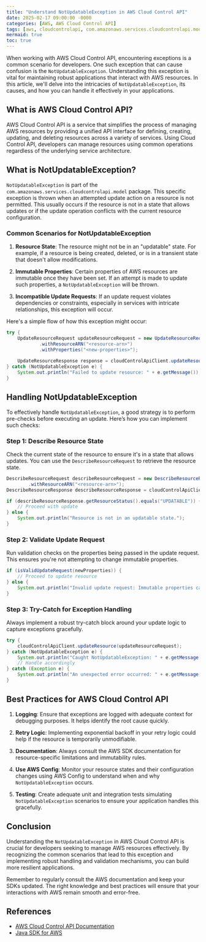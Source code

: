 ```yaml
---
title: "Understand NotUpdatableException in AWS Cloud Control API"
date: 2025-02-17 09:00:00 -0000
categories: [AWS, AWS Cloud Control API]
tags: [aws, cloudcontrolapi, com.amazonaws.services.cloudcontrolapi.model]
mermaid: true
toc: true
---
```



When working with AWS Cloud Control API, encountering exceptions is a common scenario for developers. One such exception that can cause confusion is the `NotUpdatableException`. Understanding this exception is vital for maintaining robust applications that interact with AWS resources. In this article, we'll delve into the intricacies of `NotUpdatableException`, its causes, and how you can handle it effectively in your applications.

## What is AWS Cloud Control API?

AWS Cloud Control API is a service that simplifies the process of managing AWS resources by providing a unified API interface for defining, creating, updating, and deleting resources across a variety of services. Using Cloud Control API, developers can manage resources using common operations regardless of the underlying service architecture.

## What is NotUpdatableException?

`NotUpdatableException` is part of the `com.amazonaws.services.cloudcontrolapi.model` package. This specific exception is thrown when an attempted update action on a resource is not permitted. This usually occurs if the resource is not in a state that allows updates or if the update operation conflicts with the current resource configuration.

### Common Scenarios for NotUpdatableException

1. **Resource State**: The resource might not be in an "updatable" state. For example, if a resource is being created, deleted, or is in a transient state that doesn't allow modifications.
   
2. **Immutable Properties**: Certain properties of AWS resources are immutable once they have been set. If an attempt is made to update such properties, a `NotUpdatableException` will be thrown.

3. **Incompatible Update Requests**: If an update request violates dependencies or constraints, especially in services with intricate relationships, this exception will occur.

Here's a simple flow of how this exception might occur:

```java
try {
    UpdateResourceRequest updateResourceRequest = new UpdateResourceRequest()
            .withResourceARN("<resource-arn>")
            .withProperties("<new-properties>");
    
    UpdateResourceResponse response = cloudControlApiClient.updateResource(updateResourceRequest);
} catch (NotUpdatableException e) {
    System.out.println("Failed to update resource: " + e.getMessage());
}
```

## Handling NotUpdatableException

To effectively handle `NotUpdatableException`, a good strategy is to perform pre-checks before executing an update. Here’s how you can implement such checks:

### Step 1: Describe Resource State

Check the current state of the resource to ensure it's in a state that allows updates. You can use the `DescribeResourceRequest` to retrieve the resource state.

```java
DescribeResourceRequest describeResourceRequest = new DescribeResourceRequest()
        .withResourceARN("<resource-arn>");
DescribeResourceResponse describeResourceResponse = cloudControlApiClient.describeResource(describeResourceRequest);

if (describeResourceResponse.getResourceStatus().equals("UPDATABLE")) {
    // Proceed with update
} else {
    System.out.println("Resource is not in an updatable state.");
}
```

### Step 2: Validate Update Request

Run validation checks on the properties being passed in the update request. This ensures you're not attempting to change immutable properties.

```java
if (isValidUpdateRequest(newProperties)) {
    // Proceed to update resource
} else {
    System.out.println("Invalid update request: Immutable properties cannot be updated.");
}
```

### Step 3: Try-Catch for Exception Handling

Always implement a robust try-catch block around your update logic to capture exceptions gracefully.

```java
try {
    cloudControlApiClient.updateResource(updateResourceRequest);
} catch (NotUpdatableException e) {
    System.out.println("Caught NotUpdatableException: " + e.getMessage());
    // Handle accordingly
} catch (Exception e) {
    System.out.println("An unexpected error occurred: " + e.getMessage());
}
```

## Best Practices for AWS Cloud Control API

1. **Logging**: Ensure that exceptions are logged with adequate context for debugging purposes. It helps identify the root cause quickly.
  
2. **Retry Logic**: Implementing exponential backoff in your retry logic could help if the resource is temporarily unmodifiable.

3. **Documentation**: Always consult the AWS SDK documentation for resource-specific limitations and immutability rules.

4. **Use AWS Config**: Monitor your resource states and their configuration changes using AWS Config to understand when and why `NotUpdatableException` occurs.

5. **Testing**: Create adequate unit and integration tests simulating `NotUpdatableException` scenarios to ensure your application handles this gracefully.

## Conclusion

Understanding the `NotUpdatableException` in AWS Cloud Control API is crucial for developers seeking to manage AWS resources effectively. By recognizing the common scenarios that lead to this exception and implementing robust handling and validation mechanisms, you can build more resilient applications.

Remember to regularly consult the AWS documentation and keep your SDKs updated. The right knowledge and best practices will ensure that your interactions with AWS remain smooth and error-free.

## References

- [AWS Cloud Control API Documentation](https://docs.aws.amazon.com/cloud-control-api/latest/userguide/what-is-cloud-control-api.html)
- [Java SDK for AWS](https://docs.aws.amazon.com/sdk-for-java/latest/developer-guide/home.html)
